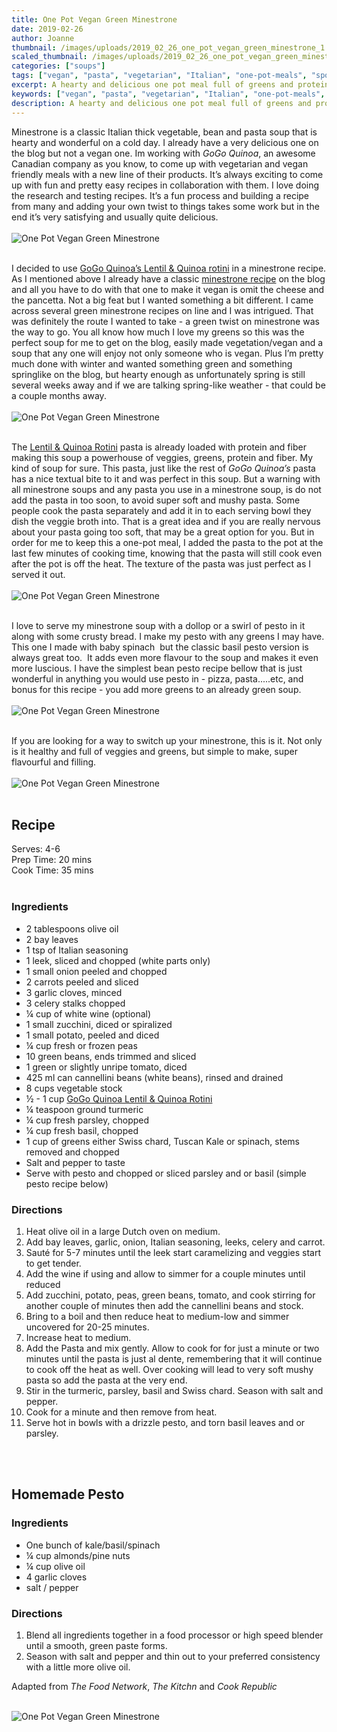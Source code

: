 ```yaml
---
title: One Pot Vegan Green Minestrone
date: 2019-02-26
author: Joanne
thumbnail: /images/uploads/2019_02_26_one_pot_vegan_green_minestrone_1.jpg
scaled_thumbnail: /images/uploads/2019_02_26_one_pot_vegan_green_minestrone_0.jpg
categories: ["soups"]
tags: ["vegan", "pasta", "vegetarian", "Italian", "one-pot-meals", "sponsored"]
excerpt: A hearty and delicious one pot meal full of greens and protein
keywords: ["vegan", "pasta", "vegetarian", "Italian", "one-pot-meals", "soups"]
description: A hearty and delicious one pot meal full of greens and protein
---
```


Minestrone is a classic Italian thick vegetable, bean and pasta soup that is hearty and wonderful on a cold day. I already have a very delicious one on the blog but not a vegan one. Im working with _GoGo Quinoa_, an awesome Canadian company as you know, to come up with vegetarian and vegan friendly meals with a new line of their products. It’s always exciting to come up with fun and pretty easy recipes in collaboration with them. I love doing the research and testing recipes. It’s a fun process and building a recipe from many and adding your own twist to things takes some work but in the end it’s very satisfying and usually quite delicious.
</br>
</br>
![One Pot Vegan Green Minestrone](/images/uploads/2019_02_26_one_pot_vegan_green_minestrone_2.jpg)
</br>
</br>

I decided to use [GoGo Quinoa’s Lentil & Quinoa rotini](https://www.gogoquinoa.com/products/lentil-quinoa-rotini/) in a minestrone recipe. As I mentioned above I already have a classic [minestrone recipe](https://www.oliveandmango.com/classic-minestrone-soup/) on the blog and all you have to do with that one to make it vegan is omit the cheese and the pancetta. Not a big feat but I wanted something a bit different. I came across several green minestrone recipes on line and I was intrigued. That was definitely the route I wanted to take - a green twist on minestrone was the way to go. You all know how much I love my greens so this was the perfect soup for me to get on the blog, easily made vegetation/vegan and a soup that any one will enjoy not only someone who is vegan. Plus I’m pretty much done with winter and wanted something green and something springlike on the blog, but hearty enough as unfortunately spring is still several weeks away and if we are talking spring-like weather - that could be a couple months away.
</br>
</br>
![One Pot Vegan Green Minestrone](/images/uploads/2019_02_26_one_pot_vegan_green_minestrone_3.jpg)
</br>
</br>

The [Lentil & Quinoa Rotini](https://www.gogoquinoa.com/products/lentil-quinoa-rotini/) pasta is already loaded with protein and fiber making this soup a powerhouse of veggies, greens, protein and fiber. My kind of soup for sure. This pasta, just like the rest of _GoGo Quinoa’s_ pasta has a nice textual bite to it and was perfect in this soup. But a warning with all minestrone soups and any pasta you use in a minestrone soup, is do not add the pasta in too soon, to avoid super soft and mushy pasta. Some people cook the pasta separately and add it in to each serving bowl they dish the veggie broth into. That is a great idea and if you are really nervous about your pasta going too soft, that may be a great option for you. But in order for me to keep this a one-pot meal, I added the pasta to the pot at the last few minutes of cooking time, knowing that the pasta will still cook even after the pot is off the heat. The texture of the pasta was just perfect as I served it out.
</br>
</br>
![One Pot Vegan Green Minestrone](/images/uploads/2019_02_26_one_pot_vegan_green_minestrone_4.jpg)
</br>
</br>

I love to serve my minestrone soup with a dollop or a swirl of pesto in it along with some crusty bread. I make my pesto with any greens I may have. This one I made with baby spinach  but the classic basil pesto version is always great too.  It adds even more flavour to the soup and makes it even more luscious. I have the simplest bean pesto recipe bellow that is just wonderful in anything you would use pesto in - pizza, pasta.....etc, and bonus for this recipe - you add more greens to an already green soup.
</br>
</br>
![One Pot Vegan Green Minestrone](/images/uploads/2019_02_26_one_pot_vegan_green_minestrone_5.jpg)
</br>
</br>

If you are looking for a way to switch up your minestrone, this is it. Not only is it healthy and full of veggies and greens, but simple to make, super flavourful and filling.
</br>
</br>
![One Pot Vegan Green Minestrone](/images/uploads/2019_02_26_one_pot_vegan_green_minestrone_6.jpg)
</br>
</br>

## Recipe
Serves: 4-6  
Prep Time: 20 mins  
Cook Time: 35 mins  
</br>

### Ingredients

* <span itemprop="ingredients">2 tablespoons olive oil</span>
* <span itemprop="ingredients">2 bay leaves</span>
* <span itemprop="ingredients">1 tsp of Italian seasoning </span>
* <span itemprop="ingredients">1 leek, sliced and chopped (white parts only)</span>
* <span itemprop="ingredients">1 small onion peeled and chopped</span>
* <span itemprop="ingredients">2 carrots peeled and sliced </span>
* <span itemprop="ingredients">3 garlic cloves, minced</span>
* <span itemprop="ingredients">3 celery stalks chopped </span>
* <span itemprop="ingredients">&frac14; cup of white wine (optional)</span>
* <span itemprop="ingredients">1 small zucchini, diced or spiralized </span>
* <span itemprop="ingredients">1 small potato, peeled and diced</span>
* <span itemprop="ingredients">¼ cup fresh or frozen peas</span>
* <span itemprop="ingredients">10 green beans, ends trimmed and sliced</span>
* <span itemprop="ingredients">1 green or slightly unripe tomato, diced</span>
* <span itemprop="ingredients">425 ml can cannellini beans (white beans), rinsed and drained</span>
* <span itemprop="ingredients">8 cups vegetable stock</span>
* <span itemprop="ingredients">&frac12; - 1 cup <span class="highlight">[GoGo Quinoa Lentil & Quinoa Rotini](https://www.gogoquinoa.com/products/lentil-quinoa-rotini/)</span></span>
* <span itemprop="ingredients">&frac14; teaspoon ground turmeric</span>
* <span itemprop="ingredients">¼ cup fresh parsley, chopped</span>
* <span itemprop="ingredients">¼ cup fresh basil, chopped </span>
* <span itemprop="ingredients">1 cup of greens either Swiss chard, Tuscan Kale or spinach, stems removed and chopped</span>
* <span itemprop="ingredients">Salt and pepper to taste </span>    
* <span itemprop="ingredients">Serve with pesto and chopped or sliced parsley and or basil (simple pesto recipe below) </span>

### Directions

1. Heat olive oil in a large Dutch oven on medium. 
2. Add bay leaves, garlic, onion, Italian seasoning, leeks, celery and carrot. 
3. Sauté for 5-7 minutes until the leek start caramelizing and veggies start to get tender. 
4. Add the wine if using and allow to simmer for a couple minutes until reduced
5. Add zucchini, potato, peas, green beans, tomato, and cook stirring for another couple of minutes then add the cannellini beans and stock.
6. Bring to a boil and then reduce heat to medium-low and simmer uncovered for 20-25 minutes.
7. Increase heat to medium. 
8. Add the Pasta and mix gently. Allow to cook for for just a minute or two minutes until the pasta is just al dente, remembering that it will continue to cook off the heat as well. Over cooking will lead to very soft mushy pasta so add the pasta at the very end. 
9. Stir in the turmeric, parsley, basil and Swiss chard. Season with salt and pepper. 
10. Cook for a minute and then remove from heat.
11. Serve hot in bowls with a drizzle pesto, and torn basil leaves and or parsley.  
</br>
</br>

## Homemade Pesto
### Ingredients

* One bunch of kale/basil/spinach 
* &frac14; cup almonds/pine nuts 
* &frac14; cup olive oil
* 4 garlic cloves
* salt / pepper

### Directions

1. Blend all ingredients together in a food processor or high speed blender until a smooth, green paste forms. 
2. Season with salt and pepper and thin out to your preferred consistency with a little more olive oil. 

Adapted from _The Food Network_, _The Kitchn_ and _Cook Republic_
</br>
</br>

![One Pot Vegan Green Minestrone](/images/uploads/2019_02_26_one_pot_vegan_green_minestrone_7.jpg)
